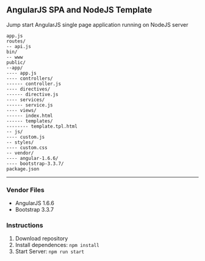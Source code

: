 ## AngularJS SPA and NodeJS Template

Jump start AngularJS single page application running on NodeJS server  

```
app.js
routes/
-- api.js
bin/
-- www
public/
--app/
---- app.js
---- controllers/
------ controller.js
---- directives/
------ directive.js
---- services/
------ service.js
---- views/
------ index.html
------ templates/
-------- template.tpl.html
-- js/
---- custom.js
-- styles/
---- custom.css
-- vendor/
---- angular-1.6.6/
---- bootstrap-3.3.7/
package.json
```

-----

### Vendor Files
- AngularJS 1.6.6
- Bootstrap 3.3.7

### Instructions
1. Download repository
2. Install dependences: ```npm install```
3. Start Server: ```npm run start```